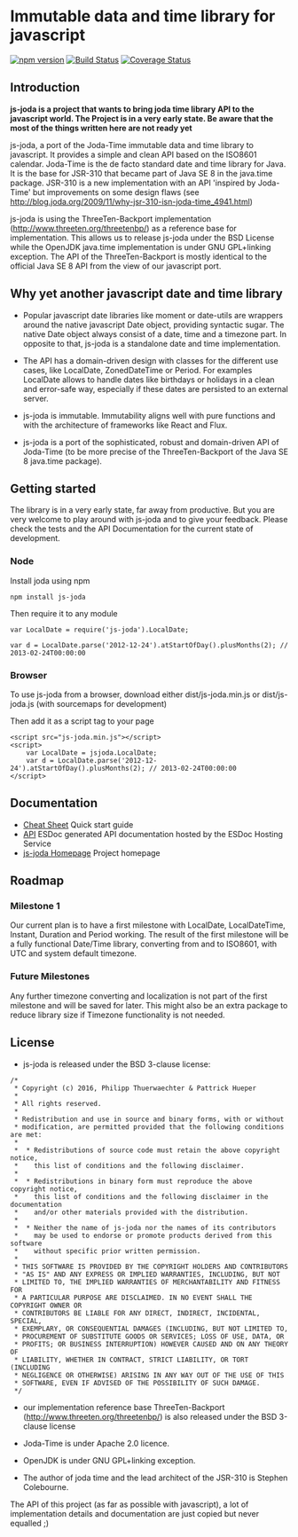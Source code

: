 Immutable data and time library for javascript
=============================================

[![npm version](https://badge.fury.io/js/js-joda.svg)](https://badge.fury.io/js/js-joda)
[![Build Status](https://travis-ci.org/pithu/js-joda.svg)](https://travis-ci.org/pithu/js-joda)
[![Coverage Status](https://coveralls.io/repos/pithu/js-joda/badge.svg?branch=master&service=github)](https://coveralls.io/github/pithu/js-joda?branch=master)

## Introduction

**js-joda is a project that wants to bring joda time library API to the javascript world. 
The Project is in a very early state. 
Be aware that the most of the things written here are not ready yet** 

js-joda, a port of the Joda-Time immutable data and time library to javascript. 
It provides a simple and clean API based on the ISO8601 calendar.
Joda-Time is the de facto standard date and time library for Java. It is the base for JSR-310 that became part of Java SE 8 in the java.time package.
JSR-310 is a new implementation with an API 'inspired by Joda-Time' but improvements on some design flaws (see http://blog.joda.org/2009/11/why-jsr-310-isn-joda-time_4941.html)

js-joda is using the ThreeTen-Backport implementation (http://www.threeten.org/threetenbp/) as a reference base for implementation. 
This allows us to release js-joda under the BSD License while the OpenJDK java.time implementation is under GNU GPL+linking exception. 
The API of the ThreeTen-Backport is mostly identical to the official Java SE 8 API from the view of our javascript port.

## Why yet another javascript date and time library

+ Popular javascript date libraries like moment or date-utils are wrappers around the native javascript Date object, 
providing syntactic sugar. The native Date object always consist of a date, time and a timezone part. 
In opposite to that, js-joda is a standalone date and time implementation. 

+ The API has a domain-driven design with classes for the different use cases, like LocalDate, ZonedDateTime or Period.
For examples LocalDate allows to handle dates like birthdays or holidays in a clean and error-safe way, 
especially if these dates are persisted to an external server.

+ js-joda is immutable. Immutability aligns well with pure functions and
with the architecture of frameworks like React and Flux. 

+ js-joda is a port of the sophisticated, robust and domain-driven API of Joda-Time (to be more precise of the ThreeTen-Backport of the Java SE 8 java.time package).

## Getting started

The library is in a very early state, far away from productive. 
But you are very welcome to play around with js-joda and to give your feedback. 
Please check the tests and the API Documentation for the current state of development.

### Node

Install joda using npm

    npm install js-joda

Then require it to any module
 
    var LocalDate = require('js-joda').LocalDate;
    
    var d = LocalDate.parse('2012-12-24').atStartOfDay().plusMonths(2); // 2013-02-24T00:00:00
     
### Browser

To use js-joda from a browser, download either dist/js-joda.min.js or dist/js-joda.js (with sourcemaps for development) 

Then add it as a script tag to your page

    <script src="js-joda.min.js"></script>
    <script>
        var LocalDate = jsjoda.LocalDate;
        var d = LocalDate.parse('2012-12-24').atStartOfDay().plusMonths(2); // 2013-02-24T00:00:00
    </script>
     
## Documentation

+ [Cheat Sheet](CheatSheet.md) Quick start guide 
+ [API](https://doc.esdoc.org/github.com/pithu/js-joda/) ESDoc generated API documentation hosted by the ESDoc Hosting Service
+ [js-joda Homepage](http://pithu.github.io/js-joda/) Project homepage

## Roadmap

### Milestone 1
Our current plan is to have a first milestone with LocalDate, LocalDateTime, Instant, Duration and Period working. 
The result of the first milestone will be a fully functional Date/Time library, converting from and to ISO8601, with UTC and system default timezone. 

### Future Milestones

Any further timezone converting and localization is not part of the first milestone and will be saved for later. This might also be an extra package
 to reduce library size if Timezone functionality is not needed.

## License

+ js-joda is released under the BSD 3-clause license:

```
/*
 * Copyright (c) 2016, Philipp Thuerwaechter & Pattrick Hueper
 *  
 * All rights reserved.
 *  
 * Redistribution and use in source and binary forms, with or without
 * modification, are permitted provided that the following conditions are met:
 *  
 *  * Redistributions of source code must retain the above copyright notice,
 *    this list of conditions and the following disclaimer.
 *  
 *  * Redistributions in binary form must reproduce the above copyright notice,
 *    this list of conditions and the following disclaimer in the documentation
 *    and/or other materials provided with the distribution.
 *  
 *  * Neither the name of js-joda nor the names of its contributors
 *    may be used to endorse or promote products derived from this software
 *    without specific prior written permission.
 *  
 * THIS SOFTWARE IS PROVIDED BY THE COPYRIGHT HOLDERS AND CONTRIBUTORS
 * "AS IS" AND ANY EXPRESS OR IMPLIED WARRANTIES, INCLUDING, BUT NOT
 * LIMITED TO, THE IMPLIED WARRANTIES OF MERCHANTABILITY AND FITNESS FOR
 * A PARTICULAR PURPOSE ARE DISCLAIMED. IN NO EVENT SHALL THE COPYRIGHT OWNER OR
 * CONTRIBUTORS BE LIABLE FOR ANY DIRECT, INDIRECT, INCIDENTAL, SPECIAL,
 * EXEMPLARY, OR CONSEQUENTIAL DAMAGES (INCLUDING, BUT NOT LIMITED TO,
 * PROCUREMENT OF SUBSTITUTE GOODS OR SERVICES; LOSS OF USE, DATA, OR
 * PROFITS; OR BUSINESS INTERRUPTION) HOWEVER CAUSED AND ON ANY THEORY OF
 * LIABILITY, WHETHER IN CONTRACT, STRICT LIABILITY, OR TORT (INCLUDING
 * NEGLIGENCE OR OTHERWISE) ARISING IN ANY WAY OUT OF THE USE OF THIS
 * SOFTWARE, EVEN IF ADVISED OF THE POSSIBILITY OF SUCH DAMAGE.
 */
 ```

+ our implementation reference base ThreeTen-Backport (http://www.threeten.org/threetenbp/) is also released under the BSD 3-clause license

+ Joda-Time is under Apache 2.0 licence.

+ OpenJDK is under GNU GPL+linking exception.

+ The author of joda time and the lead architect of the JSR-310 is Stephen Colebourne. 

The API of this project (as far as possible with javascript), a lot of implementation details and documentation 
are just copied but never equalled ;)


